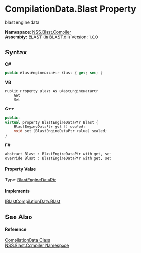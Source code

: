 # CompilationData.Blast Property 
 

blast engine data

**Namespace:**&nbsp;<a href="26a25caa-f50b-92ad-f15c-dbb9db1493ae">NSS.Blast.Compiler</a><br />**Assembly:**&nbsp;BLAST (in BLAST.dll) Version: 1.0.0

## Syntax

**C#**<br />
``` C#
public BlastEngineDataPtr Blast { get; set; }
```

**VB**<br />
``` VB
Public Property Blast As BlastEngineDataPtr
	Get
	Set
```

**C++**<br />
``` C++
public:
virtual property BlastEngineDataPtr Blast {
	BlastEngineDataPtr get () sealed;
	void set (BlastEngineDataPtr value) sealed;
}
```

**F#**<br />
``` F#
abstract Blast : BlastEngineDataPtr with get, set
override Blast : BlastEngineDataPtr with get, set
```


#### Property Value
Type: <a href="8db5e405-878e-4a0b-b105-f09f3c478935">BlastEngineDataPtr</a>

#### Implements
<a href="4d98a18d-863e-8aed-f757-5fe2e72e2874">IBlastCompilationData.Blast</a><br />

## See Also


#### Reference
<a href="52667f7e-8dc6-6543-e265-fdc90d6834fa">CompilationData Class</a><br /><a href="26a25caa-f50b-92ad-f15c-dbb9db1493ae">NSS.Blast.Compiler Namespace</a><br />